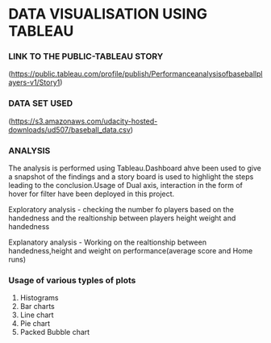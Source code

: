 
# DATA VISUALISATION USING TABLEAU

### LINK TO THE PUBLIC-TABLEAU STORY
(https://public.tableau.com/profile/publish/Performanceanalysisofbaseballplayers-v1/Story1)

### DATA SET USED
(https://s3.amazonaws.com/udacity-hosted-downloads/ud507/baseball_data.csv)

### ANALYSIS
The analysis is performed using Tableau.Dashboard ahve been used to give a snapshot of the findings and a story board is used to highlight the steps leading to the conclusion.Usage of Dual axis, interaction in the form of hover for filter have been deployed in this project.

<p>Exploratory analysis - checking the number fo players based on the handedness and the realtionship between players height weight and handedness</p>
<p>Explanatory analysis - Working on the realtionship between handedness,height and weight  on performance(average score and Home runs)</p>

### Usage of various typles of plots
<ol>
<li> Histograms </li>
<li>Bar charts</li> 
<li> Line chart</li> 
<li>Pie chart</li>
<li> Packed Bubble chart </li>
</ol>



